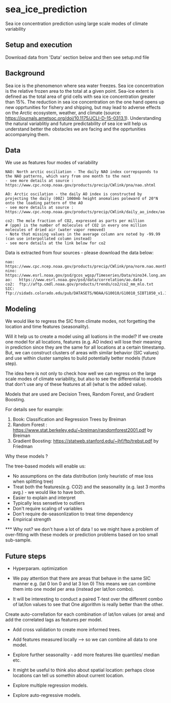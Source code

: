 # sea_ice_prediction
Sea ice concentration prediction using large scale modes of climate variability

## Setup and execution 
Download data from 'Data' section below and then see setup.md file 


## Background 

Sea ice is the phenomenon where sea water freezes. Sea ice concentration is the relative frozen area to the total 
at a given point. Sea-ice extent is defined as the total area of grid cells with sea ice concentration greater than 15%. The reduction in sea ice concentration on the one hand opens up new opprtunities for fishery and shipping, but may lead to adverse effects on the Arctic ecosystem, weather, and climate (source: https://journals.ametsoc.org/doi/10.1175/JCLI-D-15-0313.1). Understanding the natural variablitiy and future predictability of sea ice will help us understand better the obstacles we are facing and the opprtunities accompanying them.    


## Data 
We use as features four modes of variability 
```
NAO: North arctic osciliation - The daily NAO index correpsponds to the NAO patterns, which vary from one month to the next 
- see more details at source : https://www.cpc.ncep.noaa.gov/products/precip/CWlink/pna/nao.shtml

AO: Arctic oscilation - the daily AO index is constructed by projecting the daily (00Z) 1000mb height anomalies poleward of 20°N onto the loading pattern of the AO 
- see more details at source : https://www.cpc.ncep.noaa.gov/products/precip/CWlink/daily_ao_index/ao.shtml

co2: The mole fraction of CO2, expressed as parts per million
# (ppm) is the number of molecules of CO2 in every one million molecules of dried air (water vapor removed)
- Note that missing values in the average column are noted by -99.99  (can use interpollated column instead)
- see more details at the link below for co2
```


Data is extracted from four sources - please download the data below:

```
nao:  https://www.cpc.ncep.noaa.gov/products/precip/CWlink/pna/norm.nao.monthly.b5001.current.ascii.table
nino: https://www.esrl.noaa.gov/psd/gcos_wgsp/Timeseries/Data/nino34.long.anom.data
ao:   https://www.esrl.noaa.gov/psd/data/correlation/ao.data
co2:  ftp://aftp.cmdl.noaa.gov/products/trends/co2/co2_mm_mlo.txt 
SIC:  ftp://sidads.colorado.edu/pub/DATASETS/NOAA/G10010/G10010_SIBT1850_v1.1.zip

```

## Modeling 

We would like to regress the SIC from climate modes, not forgetting the location and time features (seasonality).

Will it help us to create a model using all loations in the model? 
If we create one model for all locations, features (e.g. AO index) will lose their meaning in prediction since they are the same for all locations at a certain timestamp. But, we can construct clusters of areas with similar behavior (SIC values) and use within cluster samples to build potentially better models (future step).

The idea here is not only to check how well we can regress on the large scale modes 
of climate variability, but also to see the differential to models that don't use any of
these features at all (what is the added value).


Models that are used are Decision Trees, Random Forest, and Gradient Boosting.

For details see for example: 
1. Book: Classification and Regression Trees by Breiman 
2. Random Forest : https://www.stat.berkeley.edu/~breiman/randomforest2001.pdf by Breiman
3. Gradient Boosting: https://statweb.stanford.edu/~jhf/ftp/trebst.pdf by Friedman


Why these models ? 

The tree-based models will enable us:
 -  No assumptions on the data distribution (only heuristic of mse loss when splitting tree)
 -  Treat both the features(e.g. CO2) and the seasonality (e.g. last 3 months avg.) - we would like to have both.
 -  Easier to explain and interpret 
 -  Typically less sensetive to outliers 
 - 	Don't require scaling of variables
 - 	Don't require de-seasonlization to treat time dependency
 -  Empirical strength

 *** Why not? we don't have a lot of data ! so we might have a problem of over-fitting with these models or prediction problems based on too small sub-sample.


## Future steps

- Hyperparam. optimization 

- We pay attention that there are areas that behave in the same SIC manner e.g. (lat 0 lon 0 and lat 3 lon 0)
This means we can combine them into one model per area (instead per lat/lon combo).

- It will be interesting to conduct a paired T-test over the different combo of lat/lon values to see that 
One algorithm is really better than the other.

Create auto-correllation for each combination of lat/lon values (or area) and add the correlated lags as features per model.
- Add cross validation to create more informed trees.

- Add features measured locally --> so we can combine all data to one model.

- Explore further seasonality - add more features like quantiles/ median etc.

- It might be useful to think also about spatial location: perhaps close locations can tell us somethin about current location.

- Explore multiple regression models.

- Explore auto-regressive models.



